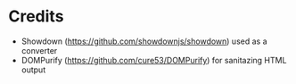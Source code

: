 # Credits
- Showdown (https://github.com/showdownjs/showdown) used as a converter
- DOMPurify (https://github.com/cure53/DOMPurify) for sanitazing HTML output